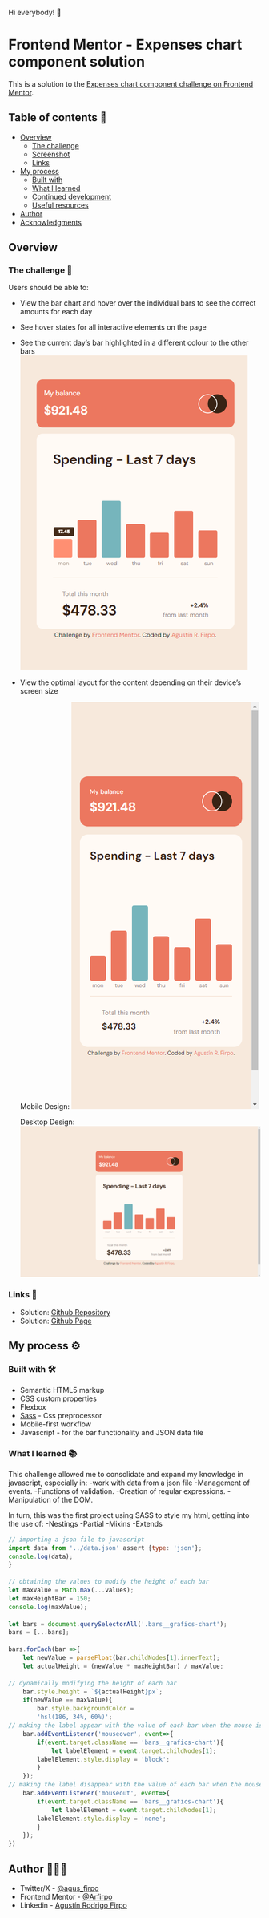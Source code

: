 Hi everybody! 👋

# Frontend Mentor - Expenses chart component solution

This is a solution to the [Expenses chart component challenge on Frontend Mentor](https://www.frontendmentor.io/challenges/expenses-chart-component-e7yJBUdjwt).

## Table of contents 🧾

- [Overview](#overview)
  - [The challenge](#the-challenge)
  - [Screenshot](#screenshot)
  - [Links](#links)
- [My process](#my-process)
  - [Built with](#built-with)
  - [What I learned](#what-i-learned)
  - [Continued development](#continued-development)
  - [Useful resources](#useful-resources)
- [Author](#author)
- [Acknowledgments](#acknowledgments)

## Overview

### The challenge 🎯

Users should be able to:

- View the bar chart and hover over the individual bars to see the correct amounts for each day
- See hover states for all interactive elements on the page
- See the current day’s bar highlighted in a different colour to the other bars
![BAr Hover & Amount](./assets/images/bar-chart-hover-&-amount.jpg)

- View the optimal layout for the content depending on their device’s screen size
  
  Mobile Design: 
![Mobile Design](./assets/images/mobile-design.jpg)

  Desktop Design:
![Desktop Design](./assets/images/desktop-design.jpg)

### Links 🔗

- Solution: [Github Repository](https://github.com/Arfirpo/expenses-chart-component-main)
- Solution: [Github Page](https://arfirpo.github.io/expenses-chart-component-main/)

## My process ⚙️

### Built with 🛠️

- Semantic HTML5 markup
- CSS custom properties
- Flexbox
- [Sass](https://sass-lang.com/) - Css preprocessor
- Mobile-first workflow
- Javascript - for the bar functionality and JSON data file

### What I learned 📚

This challenge allowed me to consolidate and expand my knowledge in javascript, especially in:
-work with data from a json file
-Management of events.
-Functions of validation.
-Creation of regular expressions.
-Manipulation of the DOM.

In turn, this was the first project using SASS to style my html, getting into the use of:
-Nestings
-Partial
-Mixins
-Extends

```js
// importing a json file to javascript
import data from '../data.json' assert {type: 'json'};
console.log(data);
}

// obtaining the values to modify the height of each bar
let maxValue = Math.max(...values);
let maxHeightBar = 150;
console.log(maxValue);

let bars = document.querySelectorAll('.bars__grafics-chart');
bars = [...bars];

bars.forEach(bar =>{
    let newValue = parseFloat(bar.childNodes[1].innerText);
    let actualHeight = (newValue * maxHeightBar) / maxValue;

// dynamically modifying the height of each bar
    bar.style.height = `${actualHeight}px`;
    if(newValue == maxValue){
        bar.style.backgroundColor = 
        'hsl(186, 34%, 60%)';
// making the label appear with the value of each bar when the mouse is passed 
    bar.addEventListener('mouseover', event=>{
        if(event.target.className == 'bars__grafics-chart'){
            let labelElement = event.target.childNodes[1];
        labelElement.style.display = 'block';
        }
    });
// making the label disappear with the value of each bar when the mouse leaves 
    bar.addEventListener('mouseout', event=>{
        if(event.target.className == 'bars__grafics-chart'){
            let labelElement = event.target.childNodes[1];
        labelElement.style.display = 'none';
        }
    });
})
```

## Author 🙋🏻‍♂️

- Twitter/X - [@agus_firpo](https://twitter.com/agus_firpo)
- Frontend Mentor - [@Arfirpo](https://www.frontendmentor.io/profile/Arfirpo)
- Linkedin - [Agustín Rodrigo Firpo](https://www.linkedin.com/in/agustin-rodrigo-firpo-0aa86697/)
